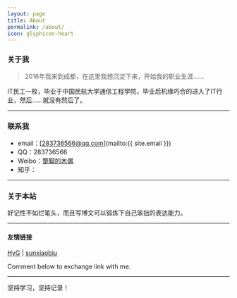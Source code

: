 ```yaml
---
layout: page
title: About
permalink: /about/
icon: glyphicon-heart
---
```


### 关于我

> 2016年我来到成都，在这里我想沉淀下来，开始我的职业生涯……   

IT民工一枚，毕业于中国民航大学通信工程学院，毕业后机缘巧合的进入了IT行业，然后……就没有然后了。  

---

### 联系我

* email：[283736566@qq.com](mailto:{{ site.email }})
* QQ：283736566
* Weibo：[蹩脚的木偶](http://weibo.com/owensi)
* 知乎：

---

### 关于本站   
好记性不如烂笔头，而且写博文可以锻炼下自己笨拙的表达能力。

---

#### 友情链接

[HyG](http://gaohaoyang.github.io/) \| [sunxiaobiu](http://sunxiaobiu.github.io)

Comment below to exchange link with me.  

---

坚持学习，坚持记录！